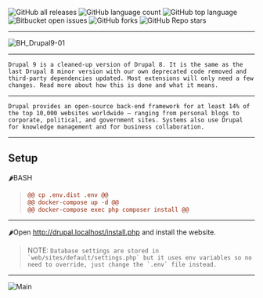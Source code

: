 ![GitHub all releases](https://img.shields.io/github/downloads/Roman-jx/drupal_9_prj/total)
![GitHub language count](https://img.shields.io/github/languages/count/Roman-jx/drupal_9_prj) 
![GitHub top language](https://img.shields.io/github/languages/top/Roman-jx/drupal_9_prj?color=yellow) 
![Bitbucket open issues](https://img.shields.io/bitbucket/issues/Roman-jx/drupal_9_prj)
![GitHub forks](https://img.shields.io/github/forks/Roman-jx/drupal_9_prj?style=social)
![GitHub Repo stars](https://img.shields.io/github/stars/Roman-jx/drupal_9_prj?style=social)

****

![BH_Drupal9-01](https://user-images.githubusercontent.com/73672879/162577161-740fe7d5-a94e-4f37-b299-a164b34e5224.jpeg)

****

```Drupal 9 is a cleaned-up version of Drupal 8. It is the same as the last Drupal 8 minor version with our own deprecated code removed and third-party dependencies updated. Most extensions will only need a few changes. Read more about how this is done and what it means.```

****

```Drupal provides an open-source back-end framework for at least 14% of the top 10,000 websites worldwide – ranging from personal blogs to corporate, political, and government sites. Systems also use Drupal for knowledge management and for business collaboration.```

****

## Setup

🌶️BASH
>```diff
>@@ cp .env.dist .env @@
>@@ docker-compose up -d @@
>@@ docker-compose exec php composer install @@
>```
****

🌶️Open http://drupal.localhost/install.php and install the website.

>NOTE:
```Database settings are stored in `web/sites/default/settings.php` but it uses env variables so no need to override, just change the `.env` file instead.```

****

![Main](https://giphy.com/gifs/programmer-dilemma-12BYUePgtn7sis)
